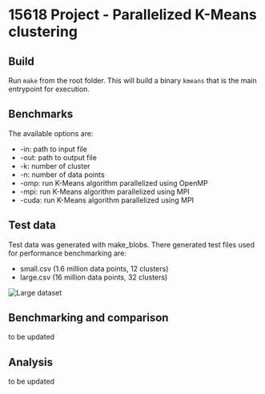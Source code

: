 # 15618 Project - Parallelized K-Means clustering

## Build
Run `make` from the root folder. This will build a binary `kmeans` that is the main entrypoint for execution.

## Benchmarks

The available options are:
- -in: path to input file
- -out: path to output file
- -k: number of cluster
- -n: number of data points
- -omp: run K-Means algorithm parallelized using OpenMP
- -mpi: run K-Means algorithm parallelized using MPI
- -cuda: run K-Means algorithm parallelized using MPI

## Test data

Test data was generated with make_blobs. There generated test files used for performance benchmarking are:
- small.csv (1.6 million data points, 12 clusters)
- large.csv (16 million data points, 32 clusters)

![Large dataset](dataset.jpg)

## Benchmarking and comparison

to be updated

## Analysis

to be updated
